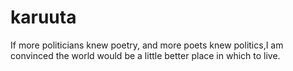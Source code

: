karuuta
=======

If more politicians knew poetry, and more poets knew politics,I am convinced the world would be a little better place in which to live.